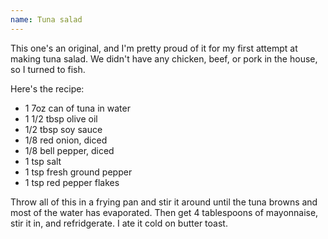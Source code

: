 ```yaml
---
name: Tuna salad
---
```

This one's an original, and I'm pretty proud of it for my first attempt at
making tuna salad. We didn't have any chicken, beef, or pork in the house, so I
turned to fish.

Here's the recipe:
 - 1 7oz can of tuna in water
 - 1 1/2 tbsp olive oil
 - 1/2 tbsp soy sauce
 - 1/8 red onion, diced
 - 1/8 bell pepper, diced
 - 1 tsp salt
 - 1 tsp fresh ground pepper
 - 1 tsp red pepper flakes

Throw all of this in a frying pan and stir it around until the tuna browns and
most of the water has evaporated. Then get 4 tablespoons of mayonnaise, stir it
in, and refridgerate. I ate it cold on butter toast.
